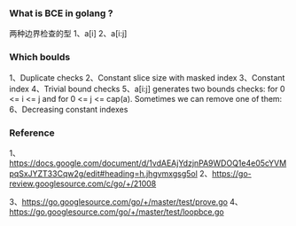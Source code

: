 ### What is BCE in golang ?

两种边界检查的型
1、a[i]
2、a[i:j]

### Which boulds
1、Duplicate checks
2、Constant slice size with masked index
3、Constant index
4、Trivial bound checks
5、a[i:j] generates two bounds checks: for 0 <= i <= j and for 0 <= j <= cap(a). Sometimes we can remove one of them:
6、Decreasing constant indexes

### Reference
1、https://docs.google.com/document/d/1vdAEAjYdzjnPA9WDOQ1e4e05cYVMpqSxJYZT33Cqw2g/edit#heading=h.jhgvmxgsg5ol
2、https://go-review.googlesource.com/c/go/+/21008

3、https://go.googlesource.com/go/+/master/test/prove.go
4、https://go.googlesource.com/go/+/master/test/loopbce.go
